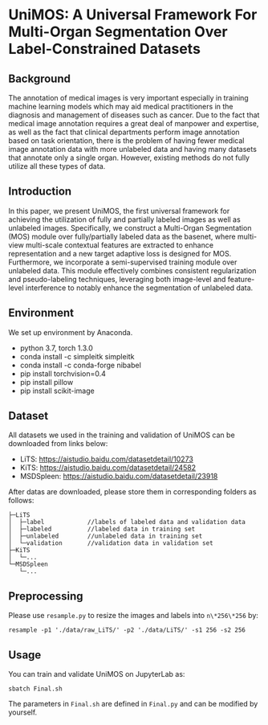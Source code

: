 # UniMOS: A Universal Framework For Multi-Organ Segmentation Over Label-Constrained Datasets

## Background
The annotation of medical images is very important especially in training machine learning models which may aid medical practitioners in the diagnosis and management of diseases such as cancer. Due to the fact that medical image annotation requires a great deal of manpower and expertise, as well as the fact that clinical departments perform image annotation based on task orientation, there is the problem of having fewer medical image annotation data with more unlabeled data and having many datasets that annotate only a single organ. However, existing methods do not fully utilize all these types of data. 

## Introduction
In this paper, we present UniMOS, the first universal framework for achieving the utilization of fully and partially labeled images as well as unlabeled images. Specifically, we construct a Multi-Organ Segmentation (MOS) module over fully/partially labeled data as the basenet, where multi-view multi-scale contextual features are extracted to enhance representation and a new target adaptive loss is designed for MOS. Furthermore, we incorporate a semi-supervised training module over unlabeled data. This module effectively combines consistent regularization and pseudo-labeling techniques, leveraging both image-level and feature-level interference to notably enhance the segmentation of unlabeled data. 

## Environment
We set up environment by Anaconda.
- python 3.7, torch 1.3.0
- conda install -c simpleitk simpleitk
- conda install -c conda-forge nibabel
- pip install torchvision=0.4
- pip install pillow
- pip install scikit-image

## Dataset
All datasets we used in the training and validation of UniMOS can be downloaded from links below: 
- LiTS: https://aistudio.baidu.com/datasetdetail/10273
- KiTS: https://aistudio.baidu.com/datasetdetail/24582
- MSDSpleen: https://aistudio.baidu.com/datasetdetail/23918

After datas are downloaded, please store them in corresponding folders as follows:
```
├─LiTS
│  ├─label            //labels of labeled data and validation data
│  ├─labeled          //labeled data in training set 
│  ├─unlabeled        //unlabeled data in training set
│  └─validation       //validation data in validation set
├─KiTS
│  └─...
└─MSDSpleen
   └─...
```
## Preprocessing
Please use `resample.py` to resize the images and labels into `n\*256\*256` by:
```
resample -p1 './data/raw_LiTS/' -p2 './data/LiTS/' -s1 256 -s2 256
```

## Usage
You can train and validate UniMOS on JupyterLab as:
```
sbatch Final.sh
```
The parameters in `Final.sh` are defined in `Final.py` and can be modified by yourself.
